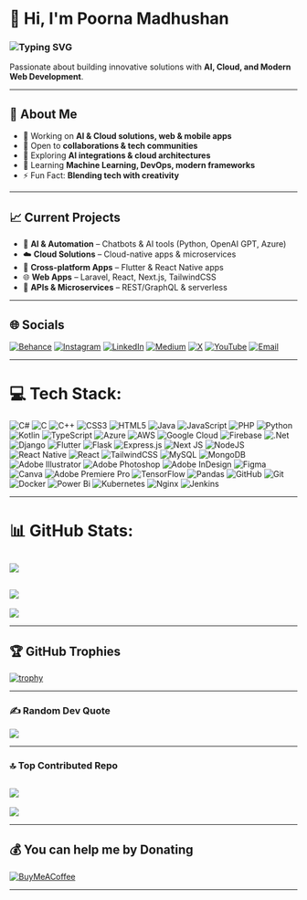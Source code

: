 # 👋 Hi, I'm Poorna Madhushan  
### <img src="https://readme-typing-svg.demolab.com?font=Fira+Code&size=30&duration=2500&pause=1000&color=00FFDD&center=true&vCenter=true&width=600&lines=Software+Engineer;AI+%26+Cloud+Enthusiast;Tech+Speaker;Founder+@+Devnox+Tech" alt="Typing SVG" />

Passionate about building innovative solutions with **AI, Cloud, and Modern Web Development**.  

---

## 🚀 About Me
- 🔭 Working on **AI & Cloud solutions, web & mobile apps**  
- 👯 Open to **collaborations & tech communities**  
- 🤝 Exploring **AI integrations & cloud architectures**  
- 🌱 Learning **Machine Learning, DevOps, modern frameworks**  
- ⚡ Fun Fact: **Blending tech with creativity**  

---

## 📈 Current Projects
- 🤖 **AI & Automation** – Chatbots & AI tools (Python, OpenAI GPT, Azure)  
- ☁️ **Cloud Solutions** – Cloud-native apps & microservices  
- 📱 **Cross-platform Apps** – Flutter & React Native apps  
- 🌐 **Web Apps** – Laravel, React, Next.js, TailwindCSS  
- 🔧 **APIs & Microservices** – REST/GraphQL & serverless  

---

## 🌐 Socials  

[![Behance](https://img.shields.io/badge/Behance-1769ff?logo=behance&logoColor=white)](https://behance.net/poornamadushan1) 
[![Instagram](https://img.shields.io/badge/Instagram-%23E4405F.svg?logo=Instagram&logoColor=white)](https://instagram.com/poorna.madushan) 
[![LinkedIn](https://img.shields.io/badge/LinkedIn-%230077B5.svg?logo=linkedin&logoColor=white)](https://linkedin.com/in/poorna-madhushan/) 
[![Medium](https://img.shields.io/badge/Medium-12100E?logo=medium&logoColor=white)](https://medium.com/@poornamadushan846) 
[![X](https://img.shields.io/badge/X-black.svg?logo=X&logoColor=white)](https://x.com/PoornaMadushan5) 
[![YouTube](https://img.shields.io/badge/YouTube-%23FF0000.svg?logo=YouTube&logoColor=white)](https://www.youtube.com/@poornamadushan4662) 
[![Email](https://img.shields.io/badge/Email-D14836?logo=gmail&logoColor=white)](mailto:Poorna.Madhushan@studentambassadors.com)  

---

# 💻 Tech Stack:  

![C#](https://img.shields.io/badge/c%23-%23239120.svg?style=for-the-badge&logo=csharp&logoColor=white) 
![C](https://img.shields.io/badge/c-%2300599C.svg?style=for-the-badge&logo=c&logoColor=white) 
![C++](https://img.shields.io/badge/c++-%2300599C.svg?style=for-the-badge&logo=c%2B%2B&logoColor=white) 
![CSS3](https://img.shields.io/badge/css3-%231572B6.svg?style=for-the-badge&logo=css3&logoColor=white) 
![HTML5](https://img.shields.io/badge/html5-%23E34F26.svg?style=for-the-badge&logo=html5&logoColor=white) 
![Java](https://img.shields.io/badge/java-%23ED8B00.svg?style=for-the-badge&logo=openjdk&logoColor=white) 
![JavaScript](https://img.shields.io/badge/javascript-%23323330.svg?style=for-the-badge&logo=javascript&logoColor=%23F7DF1E) 
![PHP](https://img.shields.io/badge/php-%23777BB4.svg?style=for-the-badge&logo=php&logoColor=white) 
![Python](https://img.shields.io/badge/python-3670A0?style=for-the-badge&logo=python&logoColor=ffdd54) 
![Kotlin](https://img.shields.io/badge/kotlin-%237F52FF.svg?style=for-the-badge&logo=kotlin&logoColor=white) 
![TypeScript](https://img.shields.io/badge/typescript-%23007ACC.svg?style=for-the-badge&logo=typescript&logoColor=white) 
![Azure](https://img.shields.io/badge/azure-%230072C6.svg?style=for-the-badge&logo=microsoftazure&logoColor=white) 
![AWS](https://img.shields.io/badge/AWS-%23FF9900.svg?style=for-the-badge&logo=amazon-aws&logoColor=white) 
![Google Cloud](https://img.shields.io/badge/GoogleCloud-%234285F4.svg?style=for-the-badge&logo=google-cloud&logoColor=white) 
![Firebase](https://img.shields.io/badge/firebase-%23039BE5.svg?style=for-the-badge&logo=firebase) 
![.Net](https://img.shields.io/badge/.NET-5C2D91?style=for-the-badge&logo=.net&logoColor=white) 
![Django](https://img.shields.io/badge/django-%23092E20.svg?style=for-the-badge&logo=django&logoColor=white) 
![Flutter](https://img.shields.io/badge/Flutter-%2302569B.svg?style=for-the-badge&logo=Flutter&logoColor=white) 
![Flask](https://img.shields.io/badge/flask-%23000.svg?style=for-the-badge&logo=flask&logoColor=white) 
![Express.js](https://img.shields.io/badge/express.js-%23404d59.svg?style=for-the-badge&logo=express&logoColor=%2361DAFB) 
![Next JS](https://img.shields.io/badge/Next-black?style=for-the-badge&logo=next.js&logoColor=white) 
![NodeJS](https://img.shields.io/badge/node.js-6DA55F?style=for-the-badge&logo=node.js&logoColor=white) 
![React Native](https://img.shields.io/badge/react_native-%2320232a.svg?style=for-the-badge&logo=react&logoColor=%2361DAFB) 
![React](https://img.shields.io/badge/react-%2320232a.svg?style=for-the-badge&logo=react&logoColor=%2361DAFB) 
![TailwindCSS](https://img.shields.io/badge/tailwindcss-%2338B2AC.svg?style=for-the-badge&logo=tailwind-css&logoColor=white) 
![MySQL](https://img.shields.io/badge/mysql-4479A1.svg?style=for-the-badge&logo=mysql&logoColor=white) 
![MongoDB](https://img.shields.io/badge/MongoDB-%234ea94b.svg?style=for-the-badge&logo=mongodb&logoColor=white) 
![Adobe Illustrator](https://img.shields.io/badge/adobe%20illustrator-%23FF9A00.svg?style=for-the-badge&logo=adobe%20illustrator&logoColor=white) 
![Adobe Photoshop](https://img.shields.io/badge/adobe%20photoshop-%2331A8FF.svg?style=for-the-badge&logo=adobe%20photoshop&logoColor=white) 
![Adobe InDesign](https://img.shields.io/badge/Adobe%20InDesign-49021F?style=for-the-badge&logo=adobeindesign&logoColor=FF3366) 
![Figma](https://img.shields.io/badge/figma-%23F24E1E.svg?style=for-the-badge&logo=figma&logoColor=white) 
![Canva](https://img.shields.io/badge/Canva-%2300C4CC.svg?style=for-the-badge&logo=Canva&logoColor=white) 
![Adobe Premiere Pro](https://img.shields.io/badge/Adobe%20Premiere%20Pro-9999FF.svg?style=for-the-badge&logo=Adobe%20Premiere%20Pro&logoColor=white) 
![TensorFlow](https://img.shields.io/badge/TensorFlow-%23FF6F00.svg?style=for-the-badge&logo=TensorFlow&logoColor=white) 
![Pandas](https://img.shields.io/badge/pandas-%23150458.svg?style=for-the-badge&logo=pandas&logoColor=white) 
![GitHub](https://img.shields.io/badge/github-%23121011.svg?style=for-the-badge&logo=github&logoColor=white) 
![Git](https://img.shields.io/badge/git-%23F05033.svg?style=for-the-badge&logo=git&logoColor=white) 
![Docker](https://img.shields.io/badge/docker-%230db7ed.svg?style=for-the-badge&logo=docker&logoColor=white) 
![Power Bi](https://img.shields.io/badge/power_bi-F2C811?style=for-the-badge&logo=powerbi&logoColor=black) 
![Kubernetes](https://img.shields.io/badge/kubernetes-%23326ce5.svg?style=for-the-badge&logo=kubernetes&logoColor=white) 
![Nginx](https://img.shields.io/badge/nginx-%23009639.svg?style=for-the-badge&logo=nginx&logoColor=white) 
![Jenkins](https://img.shields.io/badge/jenkins-%232C5263.svg?style=for-the-badge&logo=jenkins&logoColor=white)  

---

# 📊 GitHub Stats:  

![](https://github-readme-stats.vercel.app/api?username=Poornamadhushan&theme=github_dark&hide_border=false&include_all_commits=true&count_private=true)  
---
![](https://nirzak-streak-stats.vercel.app/?user=Poornamadhushan&theme=github_dark&hide_border=false)  
---
![](https://github-readme-stats.vercel.app/api/top-langs/?username=Poornamadhushan&theme=github_dark&hide_border=false&include_all_commits=true&count_private=true&layout=compact)  

---


## 🏆 GitHub Trophies
[![trophy](https://github-profile-trophy.vercel.app/?username=Poornamadhushan&theme=onedark)](https://github.com/ryo-ma/github-profile-trophy)


---

### ✍️ Random Dev Quote  

![](https://quotes-github-readme.vercel.app/api?type=horizontal&theme=radical)  

---

### 🔝 Top Contributed Repo  

![](https://github-contributor-stats.vercel.app/api?username=Poornamadhushan&limit=5&theme=dark&combine_all_yearly_contributions=true)  
---

[![](https://visitcount.itsvg.in/api?id=Poornamadhushan&icon=0&color=0)](https://visitcount.itsvg.in)  

---

## 💰 You can help me by Donating  

[![BuyMeACoffee](https://img.shields.io/badge/Buy%20Me%20a%20Coffee-ffdd00?style=for-the-badge&logo=buy-me-a-coffee&logoColor=black)](https://buymeacoffee.com/poornamaduq)  

---

<!-- Proudly created with GPRM ( https://gprm.itsvg.in ) -->
